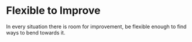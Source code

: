 # Flexible to Improve

In every situation there is room for improvement, be flexible enough to find ways to bend towards it.
